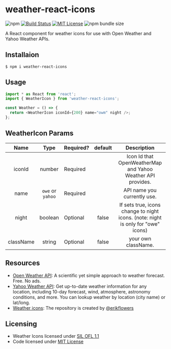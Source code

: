 # weather-react-icons

![npm](https://img.shields.io/npm/v/weather-react-icons) [![Build Status](https://travis-ci.org/taichi-t/weather-react-icons.svg?branch=master)](https://travis-ci.org/taichi-t/weather-react-icons) [![MIT License](http://img.shields.io/badge/license-MIT-blue.svg?style=flat)](LICENSE) ![npm bundle size](https://img.shields.io/bundlephobia/min/weather-react-icons)

A React component for weather icons for use with Open Weather and Yahoo Weather APIs.

## Installaion

`$ npm i weather-react-icons`

## Usage

```javascript
import * as React from 'react';
import { WeatherIcon } from 'weather-react-icons';

const Weather = () => {
  return <WeatherIcon iconId={200} name="owm" night />;
};
```

## WeatherIcon Params

|   Name    |       Type       | Required? | default |                                   Description                                    |
| :-------: | :--------------: | --------- | :-----: | :------------------------------------------------------------------------------: |
|  iconId   |      number      | Required  |         |           Icon Id that OpenWeatherMap and Yahoo Weather API provides.            |
|   name    | `owe` or `yahoo` | Required  |         |                           API name you currently use.                            |
|   night   |     boolean      | Optional  |  false  | If sets true, icons change to night icons. (note: night is only for "owe" icons) |
| className |      string      | Optional  |  false  |                               your own className.                                |

## Resources

- [Open Weather API](https://openweathermap.org/): A scientific yet simple approach to weather forecast. Free. No ads.
- [Yahoo Weather API](https://developer.yahoo.com/weather/): Get up-to-date weather information for any location, including 10-day forecast, wind, atmosphere, astronomy conditions, and more. You can lookup weather by location (city name) or lat/long.
- [Weather icons](https://erikflowers.github.io/weather-icons/): The repository is created by [@erikflowers](https://github.com/erikflowers)

## Licensing

- Weather Icons licensed under [SIL OFL 1.1](http://scripts.sil.org/OFL)
- Code licensed under [MIT License](http://opensource.org/licenses/mit-license.html)
